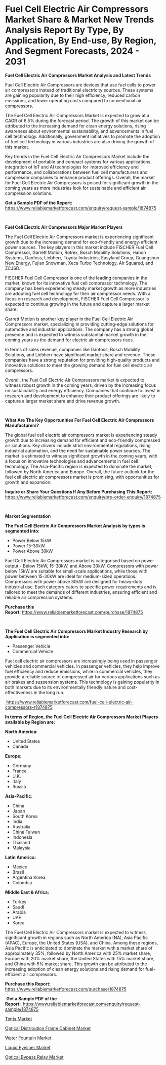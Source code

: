 <p><h1>Fuel Cell Electric Air Compressors Market Share & Market New Trends Analysis Report By Type, By Application, By End-use, By Region, And Segment Forecasts, 2024 - 2031</h1></p><p><strong>Fuel Cell Electric Air Compressors Market Analysis and Latest Trends</strong></p>
<p><p>Fuel Cell Electric Air Compressors are devices that use fuel cells to power air compressors instead of traditional electricity sources. These systems are gaining popularity due to their high efficiency, reduced carbon emissions, and lower operating costs compared to conventional air compressors.</p><p>The Fuel Cell Electric Air Compressors Market is expected to grow at a CAGR of 6.5% during the forecast period. The growth of this market can be attributed to the increasing demand for clean energy solutions, rising awareness about environmental sustainability, and advancements in fuel cell technology. Additionally, government initiatives to promote the adoption of fuel cell technology in various industries are also driving the growth of this market.</p><p>Key trends in the Fuel Cell Electric Air Compressors Market include the development of portable and compact systems for various applications, integration of IoT and AI technologies for improved efficiency and performance, and collaborations between fuel cell manufacturers and compressor companies to enhance product offerings. Overall, the market for Fuel Cell Electric Air Compressors is poised for significant growth in the coming years as more industries look for sustainable and efficient air compression solutions.</p></p>
<p><strong>Get a Sample PDF of the Report:&nbsp;</strong> <a href="https://www.reliablemarketforecast.com/enquiry/request-sample/1874875">https://www.reliablemarketforecast.com/enquiry/request-sample/1874875</a></p>
<p>&nbsp;</p>
<p><strong>Fuel Cell Electric Air Compressors Major Market Players</strong></p>
<p><p>The Fuel Cell Electric Air Compressors market is experiencing significant growth due to the increasing demand for eco-friendly and energy-efficient power sources. The key players in this market include FISCHER Fuel Cell Compressor, Garrett Motion, Rotrex, Bosch Mobility Solutions, Hanon Systems, Danfoss, Liebherr, Toyota Industries, Easyland Group, Guangshun New Energy, Fujian Snowman, Xeca Turbo Technology, Air Squared, and ZCJSD.</p><p>FISCHER Fuel Cell Compressor is one of the leading companies in the market, known for its innovative fuel cell compressor technology. The company has been experiencing steady market growth as more industries are adopting fuel cell technology for their air compressor needs. With a focus on research and development, FISCHER Fuel Cell Compressor is expected to continue growing in the future and capture a larger market share.</p><p>Garrett Motion is another key player in the Fuel Cell Electric Air Compressors market, specializing in providing cutting-edge solutions for automotive and industrial applications. The company has a strong global presence and is expected to witness substantial market growth in the coming years as the demand for electric air compressors rises.</p><p>In terms of sales revenue, companies like Danfoss, Bosch Mobility Solutions, and Liebherr have significant market share and revenue. These companies have a strong reputation for providing high-quality products and innovative solutions to meet the growing demand for fuel cell electric air compressors.</p><p>Overall, the Fuel Cell Electric Air Compressors market is expected to witness robust growth in the coming years, driven by the increasing focus on sustainability and energy efficiency. Companies that continue to invest in research and development to enhance their product offerings are likely to capture a larger market share and drive revenue growth.</p></p>
<p>&nbsp;</p>
<p><strong>What Are The Key Opportunities For Fuel Cell Electric Air Compressors Manufacturers?</strong></p>
<p><p>The global fuel cell electric air compressors market is experiencing steady growth due to increasing demand for efficient and eco-friendly compressed air solutions. Key drivers include strict environmental regulations, rising industrial automation, and the need for sustainable power sources. The market is estimated to witness significant growth in the coming years, with a focus on innovative technologies and advancements in fuel cell technology. The Asia-Pacific region is expected to dominate the market, followed by North America and Europe. Overall, the future outlook for the fuel cell electric air compressors market is promising, with opportunities for growth and expansion.</p></p>
<p><strong>Inquire or Share Your Questions If Any Before Purchasing This Report:</strong> <a href="https://www.reliablemarketforecast.com/enquiry/pre-order-enquiry/1874875">https://www.reliablemarketforecast.com/enquiry/pre-order-enquiry/1874875</a></p>
<p>&nbsp;</p>
<p><strong>Market Segmentation</strong></p>
<p><strong>The Fuel Cell Electric Air Compressors Market Analysis by types is segmented into:</strong></p>
<p><ul><li>Power Below 15kW</li><li>Power 15-30kW</li><li>Power Above 30kW</li></ul></p>
<p><p>Fuel Cell Electric Air Compressors market is categorised based on power output - Below 15kW, 15-30kW, and Above 30kW. Compressors with power below 15kW are suitable for small-scale applications, while those with power between 15-30kW are ideal for medium-sized operations. Compressors with power above 30kW are designed for heavy-duty industrial use. Each category caters to specific power requirements and is tailored to meet the demands of different industries, ensuring efficient and reliable air compression systems.</p></p>
<p><strong>Purchase this Report:&nbsp;</strong><a href="https://www.reliablemarketforecast.com/purchase/1874875">https://www.reliablemarketforecast.com/purchase/1874875</a></p>
<p>&nbsp;</p>
<p><strong>The Fuel Cell Electric Air Compressors Market Industry Research by Application is segmented into:</strong></p>
<p><ul><li>Passenger Vehicle</li><li>Commercial Vehicle</li></ul></p>
<p><p>Fuel cell electric air compressors are increasingly being used in passenger vehicles and commercial vehicles. In passenger vehicles, they help improve fuel efficiency and reduce emissions, while in commercial vehicles, they provide a reliable source of compressed air for various applications such as air brakes and suspension systems. This technology is gaining popularity in both markets due to its environmentally friendly nature and cost-effectiveness in the long run.</p></p>
<p><a href="https://www.reliablemarketforecast.com/fuel-cell-electric-air-compressors-r1874875">&nbsp;https://www.reliablemarketforecast.com/fuel-cell-electric-air-compressors-r1874875</a></p>
<p><strong>In terms of Region, the Fuel Cell Electric Air Compressors Market Players available by Region are:</strong></p>
<p>
    <p> <strong> North America: </strong>
        <ul>
            <li>United States</li>
            <li>Canada</li>
        </ul>
        </p> 
    <p> <strong> Europe: </strong>
        <ul>
            <li>Germany</li>
            <li>France</li>
            <li>U.K.</li>
            <li>Italy</li>
            <li>Russia</li>
        </ul>
        </p> 
    <p> <strong> Asia-Pacific: </strong>
        <ul>
            <li>China</li>
            <li>Japan</li>
            <li>South Korea</li>
            <li>India</li>
            <li>Australia</li>
            <li>China Taiwan</li>
            <li>Indonesia</li>
            <li>Thailand</li>
            <li>Malaysia</li>
        </ul>
        </p> 
    <p> <strong> Latin America: </strong>
        <ul>
            <li>Mexico</li>
            <li>Brazil</li>
            <li>Argentina Korea</li>
            <li>Colombia</li>
        </ul>
        </p> 
    <p> <strong> Middle East & Africa: </strong>
        <ul>
            <li>Turkey</li>
            <li>Saudi</li>
            <li>Arabia</li>
            <li>UAE</li>
            <li>Korea</li>
        </ul>
    </p>
    </p>
<p><p>The Fuel Cell Electric Air Compressors market is expected to witness significant growth in regions such as North America (NA), Asia Pacific (APAC), Europe, the United States (USA), and China. Among these regions, Asia Pacific is anticipated to dominate the market with a market share of approximately 35%, followed by North America with 25% market share, Europe with 20% market share, the United States with 15% market share, and China with 5% market share. This growth can be attributed to the increasing adoption of clean energy solutions and rising demand for fuel-efficient air compressors.</p></p>
<p><strong>Purchase this Report: </strong><a href="https://www.reliablemarketforecast.com/purchase/1874875">https://www.reliablemarketforecast.com/purchase/1874875</a></p>
<p>&nbsp;<strong>Get a Sample PDF of the Report:&nbsp;&nbsp;</strong><a href="https://www.reliablemarketforecast.com/enquiry/request-sample/1874875">https://www.reliablemarketforecast.com/enquiry/request-sample/1874875</a></p>
<p><strong></strong></p>
<p><p><a href="https://medium.com/@kathleenjacksond65/tents-market-report-by-product-type-3-season-4-season-end-use-family-commercial-other-and-a1e74235a144">Tents Market</a></p><p><a href="https://github.com/mandarincruisesvn/Market-Research-Report-List-1/blob/main/optical-distribution-frame-cabinet-market.md">Optical Distribution Frame Cabinet Market</a></p><p><a href="https://medium.com/@jeniw10236654655/water-fountain-market-size-growth-trends-statistics-forecasts-2024-2031-629a3b7250dd">Water Fountain Market</a></p><p><a href="https://medium.com/@karianerice/global-liquid-eyeliner-market-is-projected-to-grow-at-a-cagr-of-4-3-3498afc7610f">Liquid Eyeliner Market</a></p><p><a href="https://github.com/RichRobinson5/Market-Research-Report-List-6/blob/main/optical-bypass-relay-market.md">Optical Bypass Relay Market</a></p></p>